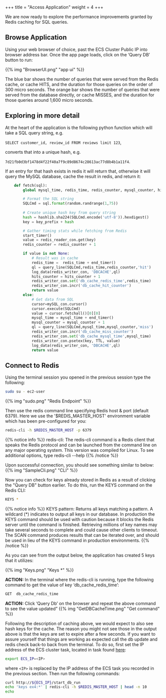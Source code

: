 +++
title = "Access Application"
weight = 4
+++

We are now ready to explore the performance improvements granted by Redis caching for SQL queries. 

## Browse Application

Using your web browser of choice, past the ECS Cluster Public IP into browser address bar.  Once the app page loads, click on the ‘Query DB’ button to run:

{{% img "BrowserUI.png" "app ui" %}}

The blue bar shows the number of queries that were served from the Redis cache, or cache HITS, and the duration for those queries on the order of 300 micro seconds. The orange bar shows the number of queries that were served from the database directly, or cache MISSES, and the duration for those queries around 1,600 micro seconds.


## Exploring in more detail

At the heart of the application is the following python function which will take a SQL query string, e.g. 

`SELECT customer_id, review_id FROM reviews limit 123`, 

converts that into a unique hash, e.g. 

`7d21fb0d3bf1478d4f22f40a7f9c89d8674c28613ac77d8b4b1a11f4`. 

If an entry for that hash exists in redis it will return that, otherwise it will query the MySQL database, cache the result in redis, and return it:

```python
    def fetch(sql):
        global mysql_time, redis_time, redis_counter, mysql_counter, hits_counter, end_time_value

        # Format the SQL string
        SQLCmd = sql.format(random.randrange(1,75))
        
        # Create unique hash key from query string
        hash = hashlib.sha224(SQLCmd.encode('utf-8')).hexdigest()
        key = key_prefix + hash

        # Gather timing stats while fetching from Redis
        start_timer()
        value = redis_reader_con.get(key)
        redis_counter = redis_counter + 1

        if value is not None:
            # Result was in cache
            redis_time =  redis_time + end_timer()
            ql = query_line(SQLCmd,redis_time,redis_counter,'hit')
            log_data(redis_writer_con, 'DBCACHE',ql)
            hits_counter = hits_counter + 1
            redis_writer_con.set('db_cache_redis_time',redis_time)
            redis_writer_con.incr('db_cache_hit_counter')
            return value
        else:
            # Get data from SQL
            cursor=mySQL_con.cursor()
            cursor.execute(SQLCmd)
            value = cursor.fetchall()[0][0]
            mysql_time = mysql_time + end_timer()
            mysql_counter = mysql_counter + 1
            ql = query_line(SQLCmd,mysql_time,mysql_counter,'miss')
            redis_writer_con.incr('db_cache_miss_counter')
            redis_writer_con.set('db_cache_mysql_time',mysql_time)
            redis_writer_con.psetex(key, TTL, value)
            log_data(redis_writer_con, 'DBCACHE',ql)
            return value    

```

## Connect to Redis

Using the terminal session you opened in the previous session type the following:

```bash
sudo su - ec2-user
```

{{% img "sudo.png" "Redis Endpoint" %}}

Then use the redis command line specifying Redis host & port (default 6379).  Here we use the '$REDIS_MASTER_HOST' environment variable which has been pre-configured for you:

```bash
redis-cli -h $REDIS_MASTER_HOST -p 6379
```

{{% notice info %}}
redis-cli:
The redis-cli command is a Redis client that speaks the Redis protocol and can be launched from the command line on any major operating system. This version was compiled for Linux. To see additional options, type redis-cli --help
{{% /notice %}}


Upon successful connection, you should see something similar to below:
{{% img "SampleCli.png" "CLI" %}}


Now you can check for keys already stored in Redis as a result of clicking the "Query DB" button earlier. To do this, run the KEYS command on the Redis CLI:


```bash
KEYS *
```

{{% notice info %}}
KEYS pattern:
Returns all keys matching a pattern. A wildcard (*) indicates to output all keys in our database. In production the KEYS command should be used with caution because it blocks the Redis server until the command is finished. Retrieving millions of key names may take several seconds to complete and could cause other clients to timeout. The SCAN command produces results that can be iterated over, and should be used in lieu of the KEYS command in production environments.
{{% /notice %}}



As you can see from the output below, the application has created 5 keys that it utilizes:

{{% img "Keys.png" "Keys *" %}}

**ACTION:** In the terminal where the redis-cli is running, type the following command to get the value of key ‘db_cache_redis_time’:

```bash
GET  db_cache_redis_time
```

**ACTION:** Click ‘Query Db’ on the browser and repeat the above command to see the value updated”
{{% img "GetDBCacheTime.png" "Get command" %}}


Following the description of caching above, we would expect to also see hash keys for the cache. The reason you might not see those in the output above is that the keys are set to expire after a few seconds. If you want to assure yourself that things are working as expected call the db update and redis check back-to back from the terminal. To do so, first set the IP address of the ECS cluster task, located in task found [here](https://console.aws.amazon.com/ecs/home?region=us-east-1#/clusters/CacheDemoECSService1/tasks):

```bash
export ECS_IP=<IP>
```

where `<IP>` is replaced by the IP address of the ECS task you recorded in the previous section. Then run the following commands:

```bash
curl http://${ECS_IP}/start_db_run
echo 'keys ex4:*' | redis-cli -h $REDIS_MASTER_HOST | head -n 10
echo
```
